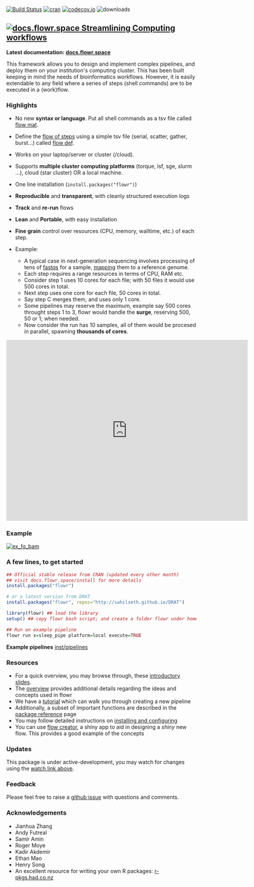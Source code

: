 
<!--brand: |-
  <a href="http://docs.flowr.space">
  <img src='https://raw.githubusercontent.com/sahilseth/flowr/devel/vignettes/files/logo.png' alt='flowr icon' width='40px' height='40px' style='margin-top: -10px;'>
  </a>
-->

  
<meta property="og:description" content="Easy, scalable big data pipelines using hpcc (high performance computing cluster)">
<meta property="og:title" content="flowr — Easy, scalable big data pipelines using hpcc">
<meta name="twitter:description" content="flowr - Easy, scalable big data pipelines using hpcc (high performance computing cluster)">
<meta name="twitter:title" content="flowr — Easy, scalable big data pipelines using hpcc (high performance computing cluster)">


[![Build Status](https://travis-ci.org/sahilseth/flowr.svg?branch=master)](https://travis-ci.org/sahilseth/flowr)
[![cran](http://www.r-pkg.org/badges/version/flowr)](http://cran.rstudio.com/web/packages/flowr/index.html)
[![codecov.io](http://codecov.io/github/sahilseth/flowr/coverage.svg?branch=devel)](http://codecov.io/github/sahilseth/flowr?branch=devel)
![downloads](http://cranlogs.r-pkg.org/badges/grand-total/flowr)

<!--
![license](https://img.shields.io/badge/license-MIT-blue.svg)
-->

## [![docs.flowr.space](https://raw.githubusercontent.com/sahilseth/flowr/devel/vignettes/files/logo.png) Streamlining Computing workflows](http://docs.flowr.space)

**Latest documentation: [docs.flowr.space](http://docs.flowr.space)**



This framework allows you to design and implement complex pipelines, and
deploy them on your institution's computing cluster. This has been built
keeping in mind the needs of bioinformatics workflows. However, it is
easily extendable to any field where a series of steps (shell commands)
are to be executed in a (work)flow.

### Highlights

- No new **syntax or language**. Put all shell commands as a tsv file called [flow mat](http://docs.flowr.space/overview.html#flow_matrix).
- Define the [flow of steps](http://docs.flowr.space/overview.html#relationships) using a simple tsv file (serial, scatter, gather, burst...) called [flow def](http://docs.flowr.space/overview.html#flow_definition).
- Works on your laptop/server or cluster (/cloud).
- Supports **multiple cluster computing platforms** (torque, lsf, sge, slurm ...), cloud (star cluster) OR a local machine.
- One line installation (`install.packages("flowr")`)
- **Reproducible** and **transparent**, with cleanly structured execution logs
- **Track** and **re-run** flows
- **Lean** and **Portable**, with easy installation
- **Fine grain** control over resources (CPU, memory, walltime, etc.) of each step.

- Example: 
	- A typical case in next-generation sequencing involves processing of tens of
   [fastqs](http://en.wikipedia.org/wiki/FASTQ_format) for a sample,
   [mapping](http://en.wikipedia.org/wiki/Sequence_alignment) them to a reference genome.
	- Each step requires a range resources in terms of CPU, RAM etc.
	- Consider step 1 uses 10 cores for each file; with 50 files it would use 500 cores in total.
	- Next step uses one core for each file, 50 cores in total.
	- Say step C merges them, and uses only 1 core.
	- Some pipelines may reserve the maximum, example say 500 cores throught steps 1 to 3, 
	flowr would handle the **surge**, reserving 500, 50 or 1; when needed.
	- Now consider the run has 10 samples, all of them would be procesed in
	 parallel, spawning **thousands of cores**.


<iframe width="640" height="480" src="https://www.youtube.com/embed/szDNFioBdPo?rel=0&amp;showinfo=0;autoplay=1;start=29" frameborder="0" volume="0"></iframe>

### Example
[![ex_fq_bam](http://docs.flowr.space/files/ex_fq_bam.png)](http://rpubs.com/sahiilseth/flowr_fq_bam)



### A few lines, to get started


```r
## Official stable release from CRAN (updated every other month)
## visit docs.flowr.space/install for more details
install.packages("flowr")

# or a latest version from DRAT
install.packages("flowr", repos="http://sahilseth.github.io/DRAT")

library(flowr) ## load the library
setup() ## copy flowr bash script; and create a folder flowr under home.

## Run an example pipeline
flowr run x=sleep_pipe platform=local execute=TRUE
```

**Example pipelines** [inst/pipelines](https://github.com/sahilseth/flowr/blob/devel/inst/pipelines)

### Resources
- For a quick overview, you may browse through,
 these [introductory slides](http://sahilseth.github.io/slides/flowrintro).
- The [overview](http://docs.flowr.space/overview.html) provides additional details regarding
the ideas and concepts used in flowr
- We have a [tutorial](http://docs.flowr.space/tutorial.html) which can walk you through creating a
new pipeline
- Additionally, a subset of important functions are described in the [package reference](http://docs.flowr.space/rd.html)
page
- You may follow detailed instructions on [installing and configuring](http://docs.flowr.space/install.html)
- You can use [flow creator](https://sseth.shinyapps.io/flow_creator), a shiny app to aid in
	designing a *shiny* new flow. This provides a good example of the concepts

### Updates
This package is under active-development, 
you may watch for changes using
the [watch link above](https://help.github.com/articles/watching-repositories/).

### Feedback
Please feel free to raise a [github issue](https://github.com/sahilseth/flowr/issues) with questions and comments.

### Acknowledgements

-   Jianhua Zhang
-   Andy Futreal
-   Samir Amin
-   Roger Moye
-   Kadir Akdemir
-   Ethan Mao
-   Henry Song
-   An excellent resource for writing your own R packages:
    [r-pkgs.had.co.nz](r-pkgs.had.co.nz)

<!--why this license http://kbroman.org/pkg_primer/pages/licenses.html -->
<script src = "vignettes/files/googl.js"></script>
